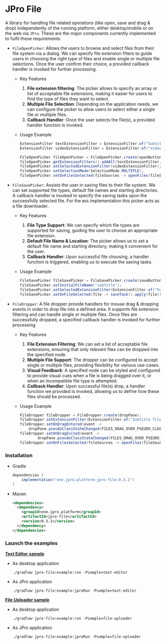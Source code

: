 # JPro File
A library for handling file related operations (like open, save and drag & drop) independently of the running platform,
either desktop/mobile or on the web via `JPro`. These are the major components currently implemented to fulfil these
requirements:

- `FileOpenPicker`: Allows the users to browse and select files from their file system via a dialog. We can specify
file extension filters to guide users in choosing the right type of files and enable single or multiple file selections.
Once the user confirm their choice, a provided callback handler is invoked for further processing.

    * Key Features
        1. **File extension filtering**: The picker allows to specify an array or list of acceptable file extensions,
        making it easier for users to find the type of files they want to select.
        2. **Multiple File Selection**: Depending on the application needs, we can configure the picker to allow users
        to select either a single file or multiple files.
        3. **Callback Handler**: Once the user selects the file(s), a provided handler function is invoked.

    * Usage Example

      ```java
      ExtensionFilter textExtensionFilter = ExtensionFilter.of("Subtitle files", ".txt", ".srt", ".vtt");
      ExtensionFilter videoExtensionFilter = ExtensionFilter.of("Video files", ".mp4", ".avi", ".mkv");
      
      FileOpenPicker fileOpenPicker = FileOpenPicker.create(openButton);
      fileOpenPicker.getExtensionFilters().addAll(textExtensionFilter, videoExtensionFilter);
      fileOpenPicker.setSelectedExtensionFilter(videoExtensionFilter);
      fileOpenPicker.setSelectionMode(SelectionMode.MULTIPLE);
      fileOpenPicker.setOnFilesSelected(fileSources -> openFiles(fileSources));
      ```

- `FileSavePicker`: Assists the user in saving files to their file system. We can set supported file types, default
file names and starting directories. A callback handler is invoked to specify the saving tasks upon the successfully
selected file. For the `Web` implementation this picker acts as a file downloader.

    * Key Features
        1. **File Type Support**: We can specify which file types are supported for saving, guiding the user to choose
        an appropriate file extension.
        2. **Default File Name & Location**: The picker allows us to set a default file name and starting directory,
        making it convenient for the user.
        3. **Callback Handler**: Upon successful file choosing, a handler function is triggered, enabling us to execute
        the saving tasks.

    * Usage Example

      ```java
      FileSavePicker fileSavePicker = FileSavePicker.create(saveButton);
      fileSavePicker.setInitialFileName("subtitle");
      fileSavePicker.setSelectedExtensionFilter(ExtensionFilter.of("Subtitle format (.srt)", ".srt"));
      fileSavePicker.setOnFileSelected(file -> saveTask().apply(file));
      ```

- `FileDropper`: A file dropper provide handlers for mouse drag & dropping events in order to drop file into a defined
area. It supports file extension filtering and can handle single or multiple files. Once files are successfully dropped,
a specified callback handler is invoked for further processing.

    * Key Features
        1. **File Extension Filtering**: We can set a list of acceptable file extensions, ensuring that only relevant
        files can be dropped into the specified node.
        2. **Multiple File Support**: The dropper can be configured to accept single or multiple files, providing 
        flexibility for various use-cases.
        3. **Visual Feedback**: A specified node can be styled and configured to provide visual cues when a file is
        being dragged over it, or when an incompatible file type is attempted.
        4. **Callback Handler**: Upon successful file(s) drop, a handler function we provided is invoked, allowing us
        to define how these files should be processed.

    * Usage Example

      ```java
      FileDropper fileDropper = FileDropper.create(dropPane);
      fileDropper.setExtensionFilter(ExtensionFilter.of("Subtitle files", ".txt", ".srt", ".vtt"));
      fileDropper.setOnDragEntered(event ->
          dropPane.pseudoClassStateChanged(FILES_DRAG_OVER_PSEUDO_CLASS, true));
      fileDropper.setOnDragExited(event ->
              dropPane.pseudoClassStateChanged(FILES_DRAG_OVER_PSEUDO_CLASS, false));
      fileDropper.setOnFilesSelected(fileSources -> openFiles(fileSources));
      ```

### Installation
- Gradle
    ```groovy
    dependencies {
        implementation("one.jpro.platform:jpro-file:0.3.1")
    }
    ```
- Maven
    ```xml
    <dependencies>
      <dependency>
        <groupId>one.jpro.platform</groupId>
        <artifactId>jpro-file</artifactId>
        <version>0.3.1</version>
      </dependency>
    </dependencies>
    ```

### Launch the examples
[**Text Editor sample**](https://github.com/JPro-one/jpro-platform/blob/jpro-file-module/jpro-file/example/src/main/java/one/jpro/platform/file/example/editor/TextEditorSample.java)
* As desktop application
  ```shell
  ./gradlew jpro-file:example:run -Psample=text-editor
  ```
* As JPro application
  ```shell
  ./gradlew jpro-file:example:jproRun -Psample=text-editor
  ```

[**File Uploader sample**](https://github.com/JPro-one/jpro-platform/blob/jpro-file-module/jpro-file/example/src/main/java/one/jpro/platform/file/example/upload/FileUploaderSample.java)
* As desktop application
  ```shell
  ./gradlew jpro-file:example:run -Psample=file-uploader
  ```
* As JPro application
  ```shell
  ./gradlew jpro-file:example:jproRun -Psample=file-uploader
  ```